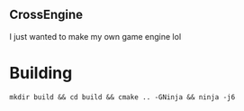## CrossEngine

I just wanted to make my own game engine lol

# Building

`mkdir build && cd build && cmake .. -GNinja && ninja -j6`
